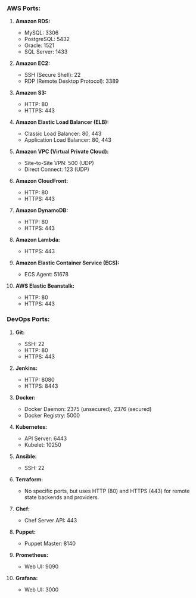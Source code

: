 ### AWS Ports:
1. **Amazon RDS:**
   - MySQL: 3306
   - PostgreSQL: 5432
   - Oracle: 1521
   - SQL Server: 1433

2. **Amazon EC2:**
   - SSH (Secure Shell): 22
   - RDP (Remote Desktop Protocol): 3389

3. **Amazon S3:**
   - HTTP: 80
   - HTTPS: 443

4. **Amazon Elastic Load Balancer (ELB):**
   - Classic Load Balancer: 80, 443
   - Application Load Balancer: 80, 443

5. **Amazon VPC (Virtual Private Cloud):**
   - Site-to-Site VPN: 500 (UDP)
   - Direct Connect: 123 (UDP)

6. **Amazon CloudFront:**
   - HTTP: 80
   - HTTPS: 443

7. **Amazon DynamoDB:**
   - HTTP: 80
   - HTTPS: 443

8. **Amazon Lambda:**
   - HTTPS: 443

9. **Amazon Elastic Container Service (ECS):**
   - ECS Agent: 51678

10. **AWS Elastic Beanstalk:**
    - HTTP: 80
    - HTTPS: 443

### DevOps Ports:
1. **Git:**
   - SSH: 22
   - HTTP: 80
   - HTTPS: 443

2. **Jenkins:**
   - HTTP: 8080
   - HTTPS: 8443

3. **Docker:**
   - Docker Daemon: 2375 (unsecured), 2376 (secured)
   - Docker Registry: 5000

4. **Kubernetes:**
   - API Server: 6443
   - Kubelet: 10250

5. **Ansible:**
   - SSH: 22

6. **Terraform:**
   - No specific ports, but uses HTTP (80) and HTTPS (443) for remote state backends and providers.

7. **Chef:**
   - Chef Server API: 443

8. **Puppet:**
   - Puppet Master: 8140

9. **Prometheus:**
   - Web UI: 9090

10. **Grafana:**
    - Web UI: 3000
